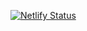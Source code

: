 [![Netlify Status](https://api.netlify.com/api/v1/badges/f5729a3a-da27-4b8f-b7cf-7f42a316841e/deploy-status)](https://app.netlify.com/sites/uottawaesports/deploys)